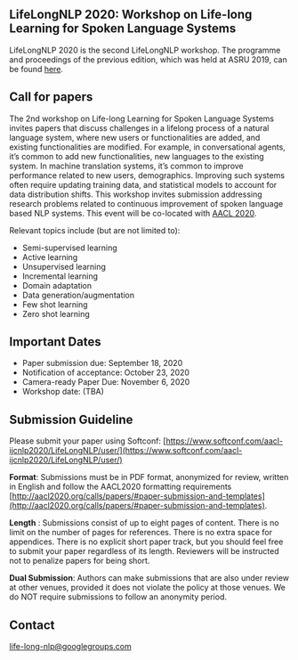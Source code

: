 ## LifeLongNLP 2020: Workshop on Life-long Learning for Spoken Language Systems

LifeLongNLP 2020 is the second LifeLongNLP workshop. The programme and proceedings of the previous edition, which was held at ASRU 2019, can be found [here](https://sites.google.com/view/life-long-learning-asru19/).

## Call for papers 

The 2nd workshop on Life-long Learning for Spoken Language Systems invites papers that discuss challenges in a lifelong process of a natural language system, where new users or functionalities are added, and existing functionalities are modified. For example, in conversational agents, it’s common to add new functionalities, new languages to the existing system. In machine translation systems, it’s common to improve performance related to new users, demographics. Improving such systems often require updating training data, and statistical models to account for data distribution shifts. This workshop invites submission addressing research problems related to continuous improvement of spoken language based NLP systems. This event will be co-located with [AACL 2020](http://aacl2020.org/). 

Relevant topics include (but are not limited to): 

- Semi-supervised learning
- Active learning
- Unsupervised learning
- Incremental learning
- Domain adaptation
- Data generation/augmentation
- Few shot learning
- Zero shot learning

## Important Dates 

- Paper submission due: September 18, 2020 
- Notification of acceptance: October 23, 2020 
- Camera-ready Paper Due: November 6, 2020 
- Workshop date: (TBA) 

## Submission Guideline  

Please submit your paper using Softconf: [https://www.softconf.com/aacl-ijcnlp2020/LifeLongNLP/user/](https://www.softconf.com/aacl-ijcnlp2020/LifeLongNLP/user/)

**Format**: Submissions must be in PDF format, anonymized for review, written in English and follow the AACL2020 formatting requirements [http://aacl2020.org/calls/papers/#paper-submission-and-templates](http://aacl2020.org/calls/papers/#paper-submission-and-templates). 

**Length** : Submissions consist of up to eight pages of content. There is no limit on the number of pages for references. There is no extra space for appendices. There is no explicit short paper track, but you should feel free to submit your paper regardless of its length. Reviewers will be instructed not to penalize papers for being short.

**Dual Submission**: Authors can make submissions that are also under review at other venues, provided it does not violate the policy at those venues. We do NOT require submissions to follow an anonymity period.

## Contact 

<life-long-nlp@googlegroups.com>